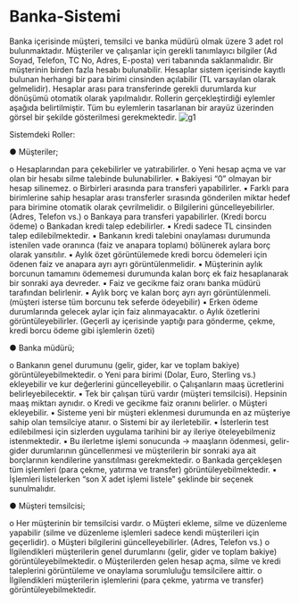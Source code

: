 # Banka-Sistemi
Banka içerisinde müşteri, temsilci ve banka müdürü olmak üzere 3 adet rol bulunmaktadır. Müşteriler ve
çalışanlar için gerekli tanımlayıcı bilgiler (Ad Soyad, Telefon, TC No, Adres, E-posta) veri tabanında
saklanmalıdır. Bir müşterinin birden fazla hesabı bulunabilir. Hesaplar sistem içerisinde kayıtlı bulunan
herhangi bir para birimi cinsinden açılabilir (TL varsayılan olarak gelmelidir). Hesaplar arası para
transferinde gerekli durumlarda kur dönüşümü otomatik olarak yapılmalıdır. Rollerin gerçekleştirdiği
eylemler aşağıda belirtilmiştir. Tüm bu eylemlerin tasarlanan bir arayüz üzerinden görsel bir şekilde
gösterilmesi gerekmektedir.
![g1](https://user-images.githubusercontent.com/72937239/176695761-808a8517-048a-4384-8c32-825e2e255112.PNG)

Sistemdeki Roller:

● Müşteriler;

o Hesaplarından para çekebilirler ve yatırabilirler.
o Yeni hesap açma ve var olan bir hesabı silme talebinde bulunabilirler.
▪ Bakiyesi “0” olmayan bir hesap silinemez.
o Birbirleri arasında para transferi yapabilirler.
▪ Farklı para birimlerine sahip hesaplar arası transferler sırasında gönderilen miktar
hedef para birimine otomatik olarak çevrilmelidir.
o Bilgilerini güncelleyebilirler. (Adres, Telefon vs.)
o Bankaya para transferi yapabilirler. (Kredi borcu ödeme)
o Bankadan kredi talep edebilirler.
▪ Kredi sadece TL cinsinden talep edilebilmektedir.
▪ Bankanın kredi talebini onaylaması durumunda istenilen vade oranınca (faiz ve
anapara toplamı) bölünerek aylara borç olarak yansıtılır.
▪ Aylık özet görüntülemede kredi borcu ödemeleri için ödenen faiz ve anapara ayrı
ayrı görüntülenmelidir.
▪ Müşterinin aylık borcunun tamamını ödememesi durumunda kalan borç ek faiz
hesaplanarak bir sonraki aya devreder.
▪ Faiz ve gecikme faiz oranı banka müdürü tarafından belirlenir.
▪ Aylık borç ve kalan borç ayrı ayrı görüntülenmeli. (müşteri isterse tüm borcunu
tek seferde ödeyebilir)
▪ Erken ödeme durumlarında gelecek aylar için faiz alınmayacaktır.
o Aylık özetlerini görüntüleyebilirler. (Geçerli ay içerisinde yaptığı para gönderme, çekme,
kredi borcu ödeme gibi işlemlerin özeti)

● Banka müdürü;

o Bankanın genel durumunu (gelir, gider, kar ve toplam bakiye) görüntüleyebilmektedir.
o Yeni para birimi (Dolar, Euro, Sterling vs.) ekleyebilir ve kur değerlerini güncelleyebilir.
o Çalışanların maaş ücretlerini belirleyebilecektir.
▪ Tek bir çalışan türü vardır (müşteri temsilcisi). Hepsinin maaş miktarı aynıdır.
o Kredi ve gecikme faiz oranını belirler.
o Müşteri ekleyebilir.
▪ Sisteme yeni bir müşteri eklenmesi durumunda en az müşteriye sahip olan
temsilciye atanır.
o Sistemi bir ay ilerletebilir.
▪ İsterlerin test edilebilmesi için sizlerden uygulama tarihini bir ay ileriye
öteleyebilmeniz istenmektedir.
▪ Bu ilerletme işlemi sonucunda -> maaşların ödenmesi, gelir-gider durumlarının
güncellenmesi ve müşterilerin bir sonraki aya ait borçlarının kendilerine
yansıtılması gerekmektedir.
o Bankada gerçekleşen tüm işlemleri (para çekme, yatırma ve transfer)
görüntüleyebilmektedir.
▪ İşlemleri listelerken “son X adet işlemi listele” şeklinde bir seçenek sunulmalıdır.

● Müşteri temsilcisi;

o Her müşterinin bir temsilcisi vardır.
o Müşteri ekleme, silme ve düzenleme yapabilir (silme ve düzenleme işlemleri sadece kendi
müşterileri için geçerlidir).
o Müşteri bilgilerini güncelleyebilirler. (Adres, Telefon vs.)
o İlgilendikleri müşterilerin genel durumlarını (gelir, gider ve toplam bakiye)
görüntüleyebilmektedir.
o Müşterilerden gelen hesap açma, silme ve kredi taleplerini görüntüleme ve onaylama
sorumluluğu temsilcilere aittir.
o İlgilendikleri müşterilerin işlemlerini (para çekme, yatırma ve transfer)
görüntüleyebilmektedir.


